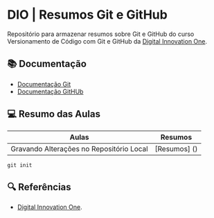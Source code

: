 
# DIO | Resumos Git e GitHub

Repositório para armazenar resumos sobre Git e GitHub do curso Versionamento de Código com Git e GitHub da [Digital Innovation One](https://www.dio.me/).

## 📚 Documentação
- [Documentação Git](https://git-scm.com/doc)
- [Documentação GitHUb](https://docs.github.com)

## 💻 Resumo das Aulas

| Aulas | Resumos |
|-------|---------|
| Gravando Alterações no Repositório Local | [Resumos] () |

```
git init
```

## 🔍 Referências
- [Digital Innovation One](). 



